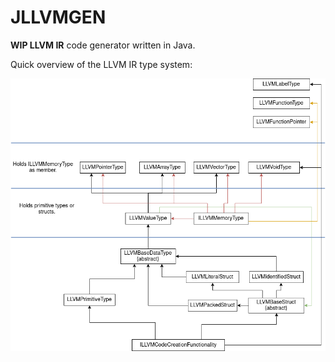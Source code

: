 # JLLVMGEN

**WIP LLVM IR** code generator written in Java.

Quick overview of the LLVM IR type system:

![](Media/TypeOverview.png)
